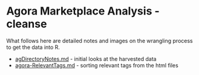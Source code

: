 # Agora Marketplace Analysis - cleanse

What follows here are detailed notes and images on the wrangling process to get the data into R. 

- [agDirectoryNotes.md](agDirectoryNotes.md) - initial looks at the harvested data
- [agora-RelevantTags.md](agora-RelevantTags.md) - sorting relevant tags from the html files

